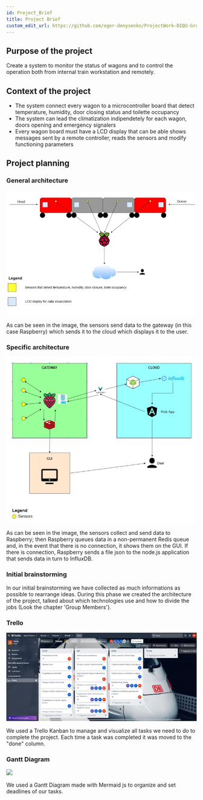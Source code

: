 ```yaml
---
id: Project_Brief
title: Project Brief
custom_edit_url: https://github.com/egor-denysenko/ProjectWork-DIQU-Group1-2022/docs/docs/Introduction/ProjectBrief.md
---
```


## Purpose of the project

Create a system to monitor the status of wagons and to control the operation both from internal train workstation and remotely.

## Context of the project

- The system connect every wagon to a microcontroller board that detect temperature, humidity, door closing status and toilette occupancy
- The system can lead the climatization indipendetely for each wagon, doors opening and emergency signalers
- Every wagon board must have a LCD display that can be able shows messages sent by a remote controller, reads the sensors and modify functioning parameters

## Project planning

### General architecture

![](../../static/img/GeneralArchitecture.jpg)

As can be seen in the image, the sensors send data to the gateway (in this case Raspberry) which sends it to the cloud which displays it to the user.

### Specific architecture

![](../../static/img/SpecificArchitecture.jpg)

As can be seen in the image, the sensors collect and send data to Raspberry; then Raspberry queues data in a non-permanent Redis queue and, in the event that there is no connection, it shows them on the GUI. If there is connection, Raspberry sends a file json to the node.js application that sends data in turn to InfluxDB.

### Initial brainstorming

In our initial brainstorming we have collected as much informations as possible to rearrange ideas.
During this phase we created the architecture of the project, talked about which technologies use and how to divide the jobs (Look the chapter 'Group Members').

### Trello

![](../../static/img/Trello.jpg)

We used a Trello Kanban to manage and visualize all tasks we need to do to complete the project. Each time a task was completed it was moved to the "done" column.

### Gantt Diagram

[![](https://mermaid.ink/img/pako:eNqVk01r3DAQhv_KoPMavM4mC76VdRIKXcgXlIIvE2nWUSNLRpaSbkP-e8extU7C5lBdjDTPzLyvxnoR0ikSpWjQhlBb4BV0MARX3v0mGeCn849wOUSh0th4bEdKYaAL51sMAFWVbbfZL15jrOdE7SxUTsaWbMC_vKMx9q1ptPMWh3MH6gNRwvIky0-zIi-KBayWakrx8kEHCiF6hIYseTTMFvnMLotjbN-R1Dst8Sv4_7VceeoPDOy0fZOSr7J8PaFr9fESLrRvn9FTyncNq5vypWujZX3jrievR2fruXOxVscyle47g3v4salYKZs7S-Y-tb_kOT3j_nh3RXBDXKoEGIHv9km7YbYa0IA0LiqWs5zLr6byN1rSwQNapRM8hm-ftIld56B1KhoH_oDPJt9NpDjjsmNm-ib9m6Hs555vAhUag4MJTCZGbOMJDxjeYz_McjU3Sxf6zqvkRtvruzvoIx_vTPxT3ZezlrTEQrTEv7xW_GJehlgtwgO1VAtuLhT6x1rU9pW52A0P5Fzp4Lwod2h6WgiMwd3urRRl8JESND2riXr9Bw5RIM0)](https://mermaid.live/edit#pako:eNqVk01r3DAQhv_KoPMavM4mC76VdRIKXcgXlIIvE2nWUSNLRpaSbkP-e8extU7C5lBdjDTPzLyvxnoR0ikSpWjQhlBb4BV0MARX3v0mGeCn849wOUSh0th4bEdKYaAL51sMAFWVbbfZL15jrOdE7SxUTsaWbMC_vKMx9q1ptPMWh3MH6gNRwvIky0-zIi-KBayWakrx8kEHCiF6hIYseTTMFvnMLotjbN-R1Dst8Sv4_7VceeoPDOy0fZOSr7J8PaFr9fESLrRvn9FTyncNq5vypWujZX3jrievR2fruXOxVscyle47g3v4salYKZs7S-Y-tb_kOT3j_nh3RXBDXKoEGIHv9km7YbYa0IA0LiqWs5zLr6byN1rSwQNapRM8hm-ftIld56B1KhoH_oDPJt9NpDjjsmNm-ib9m6Hs555vAhUag4MJTCZGbOMJDxjeYz_McjU3Sxf6zqvkRtvruzvoIx_vTPxT3ZezlrTEQrTEv7xW_GJehlgtwgO1VAtuLhT6x1rU9pW52A0P5Fzp4Lwod2h6WgiMwd3urRRl8JESND2riXr9Bw5RIM0)

We used a Gantt Diagram made with Mermaid js to organize and set deadlines of our tasks.
